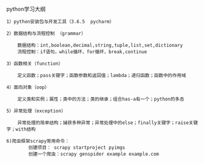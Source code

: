 python学习大纲

    1）python安装包与开发工具（3.6.5  pycharm）

    2）数据结构与流程控制 （grammar）

        数据结构：int,boolean,decimal,string,tuple,list,set,dictionary
        流程控制：if语句，while循环，for循环，break,continue

    3）函数相关（function）

        定义函数；pass关键字；函数参数和返回值；lambda；递归函数；函数中的作用域

    4）面向对象（oop）

        定义类和实例；属性；类中的方法；类的继承；组合has-a有一个；python的多态

    5）异常处理（exception）

        异常处理的简单结构；捕获多种异常；异常处理中的else；finally关键字；raise关键字；with结构

    6)爬虫框架scrapy常用命令：
            创建项目： scrapy startproject pyimgs
            创建一个爬虫：scrapy genspider example example.com
